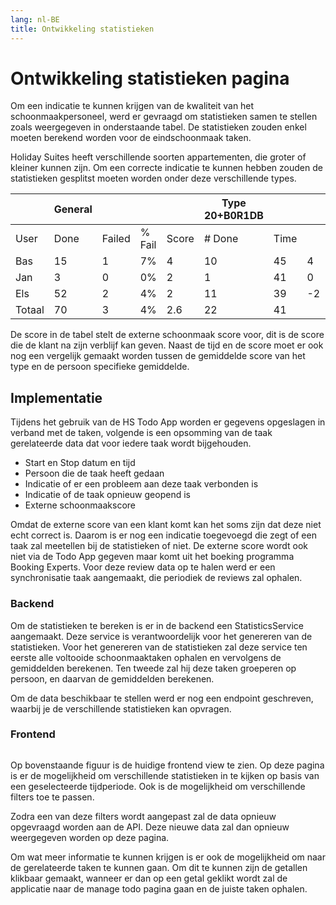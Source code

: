 ```yaml
---
lang: nl-BE
title: Ontwikkeling statistieken
---
```


# Ontwikkeling statistieken pagina



Om een indicatie te kunnen krijgen van de kwaliteit van het schoonmaakpersoneel, werd er gevraagd om statistieken samen te stellen zoals weergegeven in onderstaande tabel. De statistieken zouden enkel moeten berekend worden voor de eindschoonmaak taken. 

Holiday Suites heeft verschillende soorten appartementen, die groter of kleiner kunnen zijn. Om een correcte indicatie te kunnen hebben zouden de statistieken gesplitst moeten worden onder deze verschillende types. 


|             |     General  |           |           |          |     Type 20+B0R1DB  |         |       |          |         |
|-------------|--------------|-----------|-----------|----------|---------------------|---------|-------|----------|---------|
|     User    |   Done       |   Failed  |   % Fail  |   Score  |   # Done            |   Time  |       |   Score  |         |
|     Bas     |   15         |   1       |   7%      |   4      |   10                |   45    |   4   |   9.10   |   0.5   |
|     Jan     |   3          |   0       |   0%      |   2      |   1                 |   41    |   0   |   8.40   |   -0.2  |
|     Els     |   52         |   2       |   4%      |   2      |   11                |   39    |   -2  |   8.40   |   -0.2  |
|     Totaal  |   70         |   3       |   4%      |   2.6    |   22                |   41    |       |   8.60   |         |

De score in de tabel stelt de externe schoonmaak score voor, dit is de score die de klant na zijn verblijf kan geven. Naast de tijd en de score moet er ook nog een vergelijk gemaakt worden tussen de gemiddelde score van het type en de persoon specifieke gemiddelde. 

## Implementatie

Tijdens het gebruik van de HS Todo App worden er gegevens opgeslagen in verband met de taken, volgende is een opsomming van de taak gerelateerde data dat voor iedere taak wordt bijgehouden. 

- Start en Stop datum en tijd 
- Persoon die de taak heeft gedaan 
- Indicatie of er een probleem aan deze taak verbonden is 
- Indicatie of de taak opnieuw geopend is 
- Externe schoonmaakscore 

Omdat de externe score van een klant komt kan het soms zijn dat deze niet echt correct is. Daarom is er nog een indicatie toegevoegd die zegt of een taak zal meetellen bij de statistieken of niet. De externe score wordt ook niet via de Todo App gegeven maar komt uit het boeking programma Booking Experts. Voor deze review data op te halen werd er een synchronisatie taak aangemaakt, die periodiek de reviews zal ophalen. 

### Backend

Om de statistieken te bereken is er in de backend een StatisticsService aangemaakt. Deze service is verantwoordelijk voor het genereren van de statistieken. Voor het genereren van de statistieken zal deze service ten eerste alle voltooide schoonmaaktaken ophalen en vervolgens de gemiddelden berekenen. Ten tweede zal hij deze taken groeperen op persoon, en daarvan de gemiddelden berekenen. 

Om de data beschikbaar te stellen werd er nog een endpoint geschreven, waarbij je de verschillende statistieken kan opvragen. 

### Frontend

<Image
    light="/img/Light/Statistics.png"
    dark="/img/Dark/StatisticsDark.png"
/>

Op bovenstaande figuur is de huidige frontend view te zien. Op deze pagina is er de mogelijkheid om verschillende statistieken in te kijken op basis van een geselecteerde tijdperiode. Ook is de mogelijkheid om verschillende filters toe te passen.  

Zodra een van deze filters wordt aangepast zal de data opnieuw opgevraagd worden aan de API. Deze nieuwe data zal dan opnieuw weergegeven worden op deze pagina. 

Om wat meer informatie te kunnen krijgen is er ook de mogelijkheid om naar de gerelateerde taken te kunnen gaan. Om dit te kunnen zijn de getallen klikbaar gemaakt, wanneer er dan op een getal geklikt wordt zal de applicatie naar de manage todo pagina gaan en de juiste taken ophalen.
